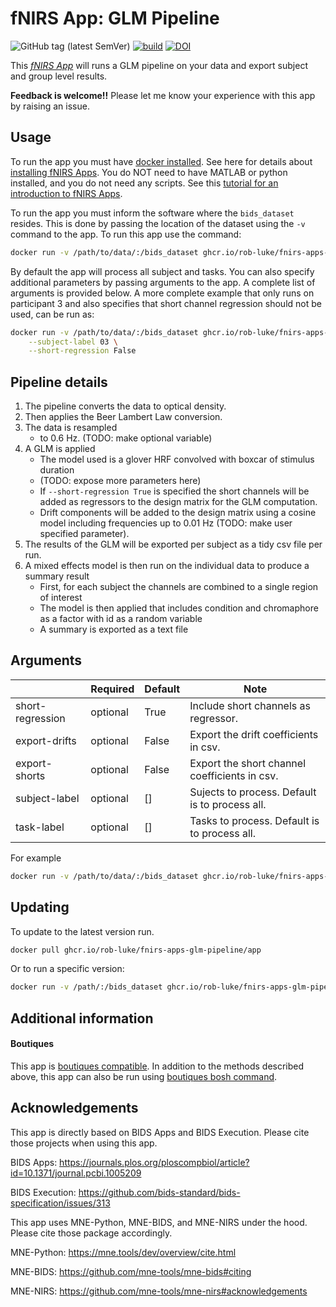 # fNIRS App: GLM Pipeline

![GitHub tag (latest SemVer)](https://img.shields.io/github/v/tag/rob-luke/fnirs-apps-glm-pipeline?color=green&label=version&sort=semver)
[![build](https://github.com/rob-luke/fnirs-apps-glm-pipeline/actions/workflows/ghregistry.yml/badge.svg)](https://github.com/rob-luke/fnirs-apps-glm-pipeline/actions/workflows/ghregistry.yml)
[![DOI](https://zenodo.org/badge/DOI/10.5281/zenodo.4998538.svg)](https://doi.org/10.5281/zenodo.4998538)


This [*fNIRS App*](http://fnirs-apps.org) will runs a GLM pipeline on your data and export subject and group level results.

**Feedback is welcome!!** Please let me know your experience with this app by raising an issue. 

## Usage

To run the app you must have [docker installed](https://docs.docker.com/get-docker/). See here for details about [installing fNIRS Apps](http://fnirs-apps.org/overview//). You do NOT need to have MATLAB or python installed, and you do not need any scripts. See this [tutorial for an introduction to fNIRS Apps](http://fnirs-apps.org/tutorial/).

To run the app you must inform the software where the `bids_dataset` resides.
This is done by passing the location of the dataset using the `-v` command to the app.
To run this app use the command:

```bash
docker run -v /path/to/data/:/bids_dataset ghcr.io/rob-luke/fnirs-apps-glm-pipeline/app
```

By default the app will process all subject and tasks.
You can also specify additional parameters by passing arguments to the app. A complete list of arguments is provided below.
A more complete example that only runs on participant 3 and also specifies that short channel regression should not be used, can be run as:

```bash
docker run -v /path/to/data/:/bids_dataset ghcr.io/rob-luke/fnirs-apps-glm-pipeline/app \
    --subject-label 03 \
    --short-regression False
```

## Pipeline details

1. The pipeline converts the data to optical density.
2. Then applies the Beer Lambert Law conversion.
4. The data is resampled
    - to 0.6 Hz. (TODO: make optional variable)
6. A GLM is applied
    - The model used is a glover HRF convolved with boxcar of stimulus duration
    - (TODO: expose more parameters here)
    - If `--short-regression True` is specified the short channels will be added as regressors to the design matrix for the GLM computation.
    - Drift components will be added to the design matrix using a cosine model including frequencies up to 0.01 Hz (TODO: make user specified parameter).
7. The results of the GLM will be exported per subject as a tidy csv file per run.
8. A mixed effects model is then run on the individual data to produce a summary result
    - First, for each subject the channels are combined to a single region of interest
    - The model is then applied that includes condition and chromaphore as a factor with id as a random variable
    - A summary is exported as a text file


## Arguments

|                   | Required | Default | Note                                                |
|-------------------|----------|---------|-----------------------------------------------------|
| short-regression  | optional | True    | Include short channels as regressor.                |
| export-drifts     | optional | False   | Export the drift coefficients in csv.               |
| export-shorts     | optional | False   | Export the short channel coefficients in csv.       |
| subject-label     | optional | []      | Sujects to process. Default is to process all.      |
| task-label        | optional | []      | Tasks to process. Default is to process all.        |


For example

```bash
docker run -v /path/to/data/:/bids_dataset ghcr.io/rob-luke/fnirs-apps-glm-pipeline/app --short-regression True --export-shorts True --subject-label 02 04
```

## Updating

To update to the latest version run.

```bash
docker pull ghcr.io/rob-luke/fnirs-apps-glm-pipeline/app
```

Or to run a specific version:

```bash
docker run -v /path/:/bids_dataset ghcr.io/rob-luke/fnirs-apps-glm-pipeline/app:v1.4.2
```

## Additional information

#### Boutiques

This app is [boutiques compatible](https://boutiques.github.io).
In addition to the methods described above, this app can also be run using [boutiques bosh command](https://boutiques.github.io/doc/index.html).


Acknowledgements
----------------

This app is directly based on BIDS Apps and BIDS Execution. Please cite those projects when using this app.

BIDS Apps: https://journals.plos.org/ploscompbiol/article?id=10.1371/journal.pcbi.1005209

BIDS Execution: https://github.com/bids-standard/bids-specification/issues/313

This app uses MNE-Python, MNE-BIDS, and MNE-NIRS under the hood. Please cite those package accordingly.

MNE-Python: https://mne.tools/dev/overview/cite.html

MNE-BIDS: https://github.com/mne-tools/mne-bids#citing

MNE-NIRS: https://github.com/mne-tools/mne-nirs#acknowledgements
